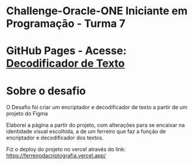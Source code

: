 # Challenge-Oracle-ONE Iniciante em Programação - Turma 7


# GitHub Pages - Acesse: [Decodificador de Texto](https://github.com/walbergomessilva/ferreirodacriptografia.git)

# Sobre o desafio

O Desafio foi criar um encriptador e decodificador de texto a partir de um projeto do Figma

Elaborei a página a partir do projeto, com alterações para se encaixar na identidade visual escolhida, a de um ferreiro que faz a função de encriptador e decodificador dos textos.

Fiz o deploy do projeto no vercel através do link: https://ferreirodacriptografia.vercel.app/
